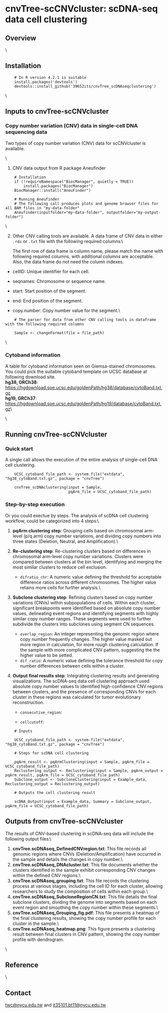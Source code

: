 # cnvTree-scCNVcluster: scDNA-seq data cell clustering

## Overview

\

## Installation

```
    # In R version 4.2.1 is suitable
    install.packages('devtools')
    devtools::install_github('39652its/cnvTree_scDNAseqclustering')
```
\

## Inputs to cnvTree-scCNVcluster

### Copy number variation (CNV) data in single-cell DNA sequencing data

Two types of copy number variation (CNV) data for scCNVcluster is available.

\

1. CNV data output from R package Aneufinder

```
    # Installation 
    if (!requireNamespace("BiocManager", quietly = TRUE))
        install.packages("BiocManager")
    BiocManager::install("AneuFinder")

    # Running Aneufinder
    # The following call produces plots and genome browser files for all BAM files in "my-data-folder"
    Aneufinder(inputfolder="my-data-folder", outputfolder="my-output-folder")
```

\

2.  Other CNV calling tools are available. A data frame of CNV data in either `.rds` or `.txt` file with the following required columns:\

    The first row of data frame is column name, please match the name with following required columns, with additional columns are acceptable. 
    Also, the data frame do not need the column indexes.

  -   cellID: Unique identifier for each cell.
  
  -   seqnames: Chromosome or sequence name.
  
  -   start: Start position of the segment.
  
  -   end: End position of the segment.
  
  -   copy.number: Copy number value for the segment.\

```
    # The parser for data from other CNV calling tools in dataframe with the following required columns

    Sample <- changeFormat(file = file_path)
```

\

### Cytoband information

A table for cytoband information seen on Giemsa-stained chromosomes. You could pick the suitable cytoband template on UCSC database at following download site.\
**hg38, GRCh38**: <https://hgdownload.soe.ucsc.edu/goldenPath/hg38/database/cytoBand.txt.gz>\
**hg19, GRCh37**: <https://hgdownload.soe.ucsc.edu/goldenPath/hg19/database/cytoBand.txt.gz>\

\

## Running cnvTree-scCNVcluster

### Quick start

A single call allows the execution of the entire analysis of single-cell DNA cell clustering.

```
    UCSC_cytoband_file_path <- system.file("extdata", "hg38_cytoBand.txt.gz", package = "cnvTree")

    cnvTree_scDNAclustering(input = Sample,
                            pqArm_file = UCSC_cytoband_file_path)
```                            

### Step-by-step execution

Or you could exectue by steps. The analysis of scDNA cell clustering workflow, could be categorized into 4 steps:\

1.  **pqArm clustering step**: Grouping cells based on chromosomal arm-level (p/q arm) copy number variations, and dividing copy numbers into three states (Deletion, Neutral, and Amplification).\

2.  **Re-clustering step**: Re-clustering clusters based on differences in chromosomal arm-level copy number variations. Clusters were compared between clusters at the bin level, identifying and merging the most similar clusters to reduce cell exclusion.

    -   `difratio_chr`: A numeric value defining the threshold for acceptable difference ratios across different chromosomes. 
                        The higher value retains more cells for further analysis.\

3.  **Subclone clustering step**: Refining clusters based on copy number variations (CNVs) within subpopulations of cells. Within each cluster, significant breakpoints were identified based on absolute copy number values, delineating event regions and identifying segments with highly similar copy number ranges. These segments were used to further subdivide the clusters into subclones using segment CN sequences.

    -   `overlap_region`: An integer representing the genomic region where copy number frequently changes. 
                          The higher value masked out more region in calculation, for more rough clustering calculation. 
                          If the sample with more complicated CNV pattern, suggesting the the higher value to be setted.
    -   `dif_ratio`: A numeric value defining the tolerance threshold for copy number differences between cells within a cluster.

4.  **Output final results step**: Integrating clustering results and generating visualizations. The scDNA-seq data cell clustering approach used absolute copy number values to identified high-confidence CNV regions between clusters, and the presence of corresponding CNVs for each cluster in these regions was calculated for tumor evolutionary reconstruction.

    -   `consecutive_region`:
  
    -   `cellcutoff`:

```
    # Inputs

    UCSC_cytoband_file_path <- system.file("extdata", "hg38_cytoBand.txt.gz", package = "cnvTree")

    # Steps for scDNA cell clustering

    pqArm_result <- pqArmClustering(input = Sample, pqArm_file = UCSC_cytoband_file_path) 
    Reclustering_output <- Reclustering(input = Sample, pqArm_output = pqArm_result, pqArm_file = UCSC_cytoband_file_path) 
    Subclone_output <- SubcloneClustering(input = Example_data, Reclustering_output = Reclustering_output)

    # Outputs the cell clustering result

    scDNA_Output(input = Example_data, Summary = Subclone_output, pqArm_file = UCSC_cytoband_file_path)
```

## Outputs from cnvTree-scCNVcluster

The results of CNV-based clustering in scDNA-seq data will include the following output files:\
1. **cnvTree.scDNAseq_DefinedCNVregion.txt**: This file records all genomic regions where CNVs (Deletion/Amplification) have occurred in the sample and details the changes in copy number.\
2. **cnvTree.scDNAseq_DNAcluster.txt**: This file documents whether the clusters identified in the sample exhibit corresponding CNV changes within the defined CNV regions.\
3. **cnvTree.scDNAseq_grouping.txt**: This file records the clustering process at various stages, including the cell ID for each cluster, allowing researchers to study the composition of cells within each group.\
4. **cnvTree.scDNAseq_SubcloneRegionCN.txt**: This file details the final subclone clusters, dividing the genome into segments based on each event region and smoothing the copy number within these segments.\
5. **cnvTree.scDNAseq_Grouping_fig.pdf**: This file presents a heatmap of the final clustering results, showing the copy number profile for each cluster in the sample.\
6. **cnvTree.scDNAseq_heatmap.png**: This figure presents a clustering result between final clusters in CNV pattern, showing the copy number profile with dendrogram.

\

## Reference

\

## Contact

[twc@nycu.edu.tw](twc@nycu.edu.tw) and [it35101.bt11@nycu.edu.tw](it35101.bt11@nycu.edu.tw)
